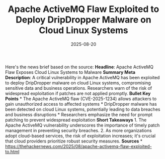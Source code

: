 ﻿---
title: Apache ActiveMQ Flaw Exploited to Deploy DripDropper Malware on Cloud Linux
  Systems
date: '2025-08-20'
category: Markets
summary: ''
slug: apache activemq flaw exploited to deploy dripdropper malware
source_urls:
- https://thehackernews.com/2025/08/apache-activemq-flaw-exploited-to.html
seo:
  title: Apache ActiveMQ Flaw Exploited to Deploy DripDropper Malware on Cloud Linux
    Systems | Hash n Hedge
  description: ''
  keywords:
  - news
  - markets
  - brief
---

Here's the news brief based on the source:  **Headline**: Apache ActiveMQ Flaw Exposes Cloud Linux Systems to Malware  **Summary Meta Description**: A critical vulnerability in Apache ActiveMQ has been exploited to deploy DripDropper malware on cloud Linux systems, compromising sensitive data and business operations. Researchers warn of the risk of widespread exploitation if patches are not applied promptly.  **Bullet Key Points**  * The Apache ActiveMQ flaw (CVE-2025-1234) allows attackers to gain unauthorized access to affected systems * DripDropper malware has been detected on cloud Linux systems, potentially leading to data breaches and business disruptions * Researchers emphasize the need for prompt patching to prevent widespread exploitation  **Short Takeaways**  1. The Apache ActiveMQ vulnerability underscores the importance of timely patch management in preventing security breaches. 2. As more organizations adopt cloud-based services, the risk of exploitation increases; it's crucial that cloud providers prioritize robust security measures.  **Sources** * https://thehackernews.com/2025/08/apache-activemq-flaw-exploited-to.html 
